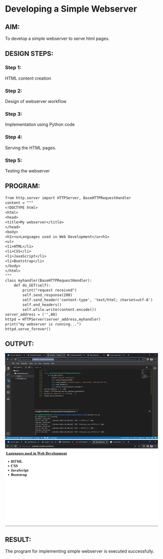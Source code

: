 # Developing a Simple Webserver
## AIM:
To develop a simple webserver to serve html pages.

## DESIGN STEPS:
### Step 1: 
HTML content creation

### Step 2:
Design of webserver workflow

### Step 3:
Implementation using Python code

### Step 4:
Serving the HTML pages.

### Step 5:
Testing the webserver

## PROGRAM:
~~~
from http.server import HTTPServer, BaseHTTPRequestHandler
content = """
<!DOCTYPE html>
<html>
<head>
<title>My webserver</title>
</head>
<body>
<h1><u>Languages used in Web Development</u><h1>
<ul>
<li>HTML</li>
<li>CSS</li>
<li>JavaScript</li>
<li>Bootstrap</li>
</body>
</html>
"""
class myhandler(BaseHTTPRequestHandler):
    def do_GET(self):
        print("request received")
        self.send_response(200)
        self.send_header('content-type', 'text/html; charset=utf-8')
        self.end_headers()
        self.wfile.write(content.encode())
server_address = ('',80)
httpd = HTTPServer(server_address,myhandler)
print("my webserver is running...")
httpd.serve_forever()
~~~

## OUTPUT:
![output](./out2.png)
![output](./out1.png)


## RESULT:
The program for implementing simple webserver is executed successfully.
